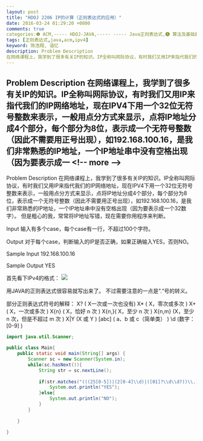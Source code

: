 ```yaml
---
layout: post
title: "HDOJ 2206 IP的计算（正则表达式的应用）"
date: 2016-03-24 01:29:20 +0800
comments: true
categories:❶ ACM,----- HDOJ-JAVA,----- ----- Java正则表达式,❺ 算法及基础题,----- ③、Java知识点及应用
tags: [正则表达式,java,acm,ipv4]
keyword: 陈浩翔, 谙忆
description: Problem Description 
在网络课程上，我学到了很多有关IP的知识。IP全称叫网际协议，有时我们又用IP来指代我们的IP网络地址，现在IPV4下用一个32位无符号整数来表示，一般用点分方式来显示，点将IP地址分成4个部分，每个部分为8位，表示成一个无符号整数（因此不需要用正号出现），如192.168.100.16，是我们非常熟悉的IP地址，一个IP地址串中没有空格出现（因为要表示成一 
---
```



Problem Description 
在网络课程上，我学到了很多有关IP的知识。IP全称叫网际协议，有时我们又用IP来指代我们的IP网络地址，现在IPV4下用一个32位无符号整数来表示，一般用点分方式来显示，点将IP地址分成4个部分，每个部分为8位，表示成一个无符号整数（因此不需要用正号出现），如192.168.100.16，是我们非常熟悉的IP地址，一个IP地址串中没有空格出现（因为要表示成一
&#60;!-- more --&#62;
----------

Problem Description
在网络课程上，我学到了很多有关IP的知识。IP全称叫网际协议，有时我们又用IP来指代我们的IP网络地址，现在IPV4下用一个32位无符号整数来表示，一般用点分方式来显示，点将IP地址分成4个部分，每个部分为8位，表示成一个无符号整数（因此不需要用正号出现），如192.168.100.16，是我们非常熟悉的IP地址，一个IP地址串中没有空格出现（因为要表示成一个32数字）。
但是粗心的我，常常将IP地址写错，现在需要你用程序来判断。

 

Input
输入有多个case，每个case有一行，不超过100个字符。
 

Output
对于每个case，判断输入的IP是否正确，如果正确输入YES，否则NO。
 

Sample Input
192.168.100.16
 

Sample Output
YES


首先看下IPv4的格式：
![](http://img.blog.csdn.net/20160324132724548)

用JAVA的正则表达式很容易就写出来了。
不过需要注意的一点是”.“号的转义。

部分正则表达式符号的解释：
X? (  X一次或一次也没有)
X* ( X，零次或多次 )
X+ ( X，一次或多次 )
X{n} ( X，恰好 n 次 )
X{n,}( X，至少 n 次 )
X{n,m}  (X，至少 n 次，但是不超过 m 次 )
X|Y (X 或 Y )
[abc] ( a、b 或 c（简单类） )
\d (数字：[0-9] )

```java
import java.util.Scanner;

public class Main{
	public static void main(String[] args) {
		Scanner sc = new Scanner(System.in);
		while(sc.hasNext()){
			String str = sc.nextLine();
			
			if(str.matches("(((25[0-5])|(2[0-4]\\d)|([01]?\\d\\d?))\\.){3}(25[0-5]|2[0-4]\\d|[01]?\\d\\d?)")){
				System.out.println("YES");
			}else{
				System.out.println("NO");
			}
		}
		
	}

}


```